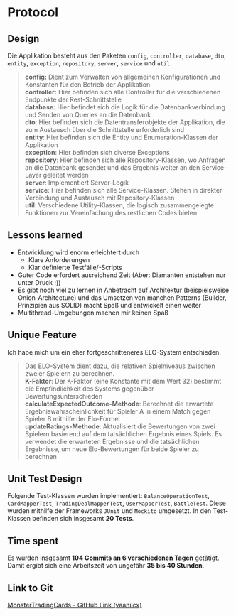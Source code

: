 # Protocol

## Design
Die Applikation besteht aus den Paketen `config`, `controller`, `database`, `dto`, `entity`, `exception`, `repository`, `server`, `service` und `util`.
>**config:** Dient zum Verwalten von allgemeinen Konfigurationen und Konstanten für den Betrieb der Applikation<br>
>**controller:** Hier befinden sich alle Controller für die verschiedenen Endpunkte der Rest-Schnittstelle<br>
>**database:** Hier befindet sich die Logik für die Datenbankverbindung und Senden von Queries an die Datenbank<br>
>**dto**: Hier befinden sich die Datentransferobjekte der Applikation, die zum Austausch über die Schnittstelle erforderlich sind<br>
>**entity**: Hier befinden sich die Entity und Enumeration-Klassen der Applikation<br>
>**exception**: Hier befinden sich diverse Exceptions<br>
>**repository**: Hier befinden sich alle Repository-Klassen, wo Anfragen an die Datenbank gesendet und das Ergebnis weiter an den Service-Layer geleitet werden<br>
>**server**: Implementiert Server-Logik<br>
>**service**: Hier befinden sich alle Service-Klassen. Stehen in direkter Verbindung und Austausch mit Repository-Klassen<br>
>**util**: Verschiedene Utility-Klassen, die logisch zusammengelegte Funktionen zur Vereinfachung des restlichen Codes bieten<br>

## Lessons learned
- Entwicklung wird enorm erleichtert durch
    - Klare Anforderungen
    - Klar definierte Testfälle/-Scripts
- Guter Code erfordert ausreichend Zeit (Aber: Diamanten entstehen nur unter Druck ;))
- Es gibt noch viel zu lernen in Anbetracht auf Architektur (beispielsweise Onion-Architecture) und das Umsetzen von manchen Patterns (Builder, Prinzipien aus SOLID) macht Spaß und entwickelt einen weiter
- Multithread-Umgebungen machen mir keinen Spaß

## Unique Feature
Ich habe mich um ein eher fortgeschritteneres ELO-System entschieden.
> Das ELO-System dient dazu, die relativen Spielniveaus zwischen zweier Spielern zu berechnen.<br>
> **K-Faktor**: Der K-Faktor (eine Konstante mit dem Wert 32) bestimmt die Empfindlichkeit des Systems gegenüber Bewertungsunterschieden<br>
> **calculateExpectedOutcome-Methode**: Berechnet die erwartete Ergebniswahrscheinlichkeit für Spieler A in einem Match gegen Spieler B mithilfe der Elo-Formel<br>
> **updateRatings-Methode**: Aktualisiert die Bewertungen von zwei Spielern basierend auf dem tatsächlichen Ergebnis eines Spiels. Es verwendet die erwarteten Ergebnisse und die tatsächlichen Ergebnisse, um neue Elo-Bewertungen für beide Spieler zu berechnen<br>

## Unit Test Design
Folgende Test-Klassen wurden implementiert: `BalanceOperationTest`, `CardMapperTest`, `TradingDealMapperTest`, `UserMapperTest`, `BattleTest`. Diese wurden mithilfe der Frameworks `JUnit` und `Mockito` umgesetzt. In den Test-Klassen befinden sich insgesamt **20 Tests**.


## Time spent
Es wurden insgesamt **104 Commits an 6 verschiedenen Tagen** getätigt. Damit ergibt sich eine Arbeitszeit von ungefähr **35 bis 40 Stunden**.

## Link to Git
[MonsterTradingCards - GitHub Link (vaaniicx)](https://github.com/vaaniicx/mtc)
